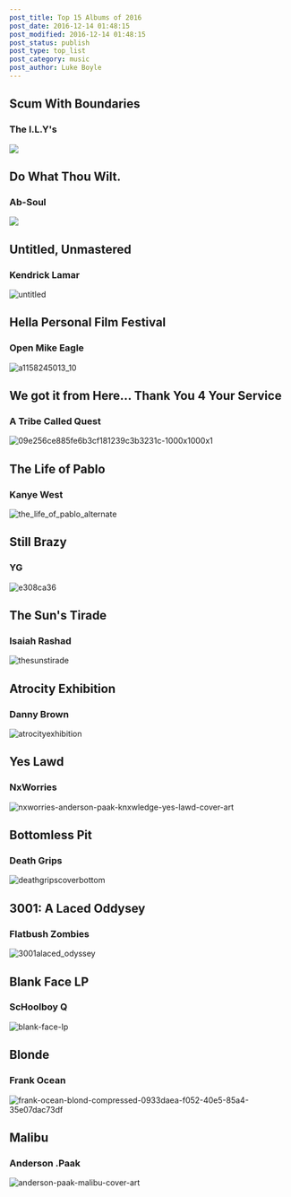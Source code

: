 ```yaml
---
post_title: Top 15 Albums of 2016
post_date: 2016-12-14 01:48:15
post_modified: 2016-12-14 01:48:15
post_status: publish
post_type: top_list
post_category: music
post_author: Luke Boyle
---
```


## Scum With Boundaries

### The I.L.Y's

![](/blog-posts/images/scum-with-boundaries.jpg)

## Do What Thou Wilt.

### Ab-Soul

![](/blog-posts/images/dwtw.jpg)

## Untitled, Unmastered

### Kendrick Lamar

![untitled](/blog-posts/images/untitled.jpg)

## Hella Personal Film Festival

### Open Mike Eagle

![a1158245013_10](/blog-posts/images/hella-personal.jpg)

## We got it from Here... Thank You 4 Your Service

### A Tribe Called Quest

![09e256ce885fe6b3cf181239c3b3231c-1000x1000x1](/blog-posts/images/atcq.png)

## The Life of Pablo

### Kanye West

![the_life_of_pablo_alternate](/blog-posts/images/tlop.jpeg)

## Still Brazy

### YG

![e308ca36](/blog-posts/images/still-brazy.jpg)

## The Sun's Tirade

### Isaiah Rashad

![thesunstirade](/blog-posts/images/tirade.jpg)

## Atrocity Exhibition

### Danny Brown

![atrocityexhibition](/blog-posts/images/atrocity.jpg)

## Yes Lawd

### NxWorries

![nxworries-anderson-paak-knxwledge-yes-lawd-cover-art](/blog-posts/images/yes-lawd.jpg)

## Bottomless Pit

### Death Grips

![deathgripscoverbottom](/blog-posts/images/bottomless.jpg)

## 3001: A Laced Oddysey

### Flatbush Zombies

![3001alaced_odyssey](/blog-posts/images/laced-odyssey.jpg)

## Blank Face LP

### ScHoolboy Q

![blank-face-lp](/blog-posts/images/blank-face.jpg)

## Blonde

### Frank Ocean

![frank-ocean-blond-compressed-0933daea-f052-40e5-85a4-35e07dac73df](/blog-posts/images/blonde.jpg)

## Malibu

### Anderson .Paak

![anderson-paak-malibu-cover-art](/blog-posts/images/malibu.jpeg)
